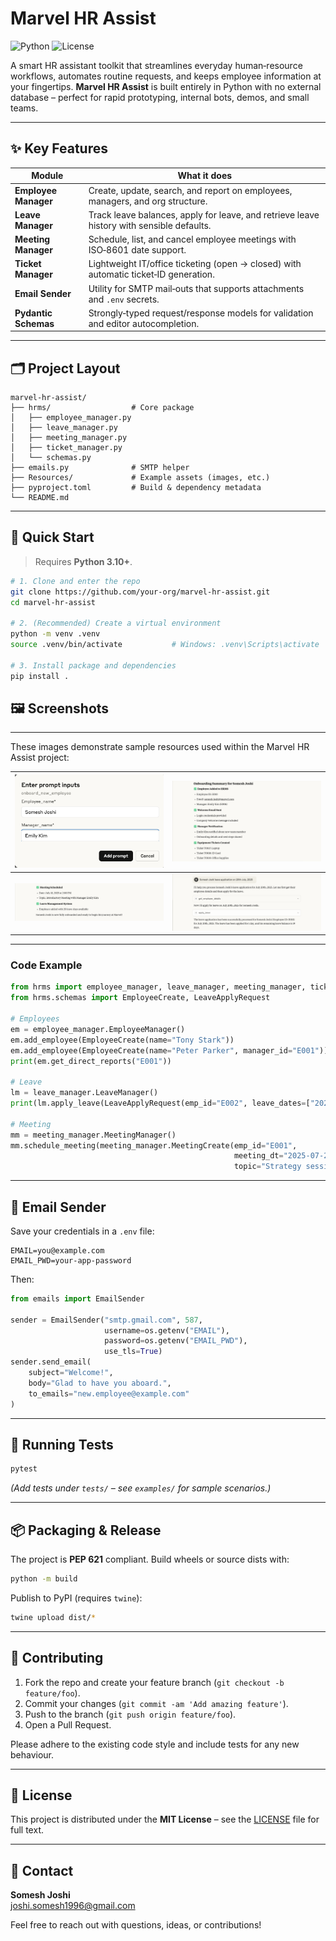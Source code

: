 # Marvel HR Assist

![Python](https://img.shields.io/badge/Python-3.10%2B-blue?logo=python)
![License](https://img.shields.io/badge/License-MIT-green)

A smart HR assistant toolkit that streamlines everyday human‑resource workflows, automates routine requests, and keeps employee information at your fingertips. **Marvel HR Assist** is built entirely in Python with no external database – perfect for rapid prototyping, internal bots, demos, and small teams.

---

## ✨ Key Features

| Module | What it does |
| ------ | ------------ |
| **Employee Manager** | Create, update, search, and report on employees, managers, and org structure. |
| **Leave Manager** | Track leave balances, apply for leave, and retrieve leave history with sensible defaults. |
| **Meeting Manager** | Schedule, list, and cancel employee meetings with ISO‑8601 date support. |
| **Ticket Manager** | Lightweight IT/office ticketing (open → closed) with automatic ticket‑ID generation. |
| **Email Sender** | Utility for SMTP mail‑outs that supports attachments and `.env` secrets. |
| **Pydantic Schemas** | Strongly‑typed request/response models for validation and editor autocompletion. |

---

## 🗂️ Project Layout

```
marvel-hr-assist/
├── hrms/                  # Core package
│   ├── employee_manager.py
│   ├── leave_manager.py
│   ├── meeting_manager.py
│   ├── ticket_manager.py
│   └── schemas.py
├── emails.py              # SMTP helper
├── Resources/             # Example assets (images, etc.)
├── pyproject.toml         # Build & dependency metadata
└── README.md
```

---

## 🚀 Quick Start

> Requires **Python 3.10+**.

```bash
# 1. Clone and enter the repo
git clone https://github.com/your‑org/marvel‑hr‑assist.git
cd marvel-hr-assist

# 2. (Recommended) Create a virtual environment
python -m venv .venv
source .venv/bin/activate           # Windows: .venv\Scripts\activate

# 3. Install package and dependencies
pip install .
```

## 🖼️ Screenshots

---

These images demonstrate sample resources used within the Marvel HR Assist project:

| ![Image 1](Resources/1.png) | ![Image 2](Resources/2.png) |
|-----------------------------|-----------------------------|
| ![Image 3](Resources/3.png) | ![Image 4](Resources/4.png) |

---

### Code Example

```python
from hrms import employee_manager, leave_manager, meeting_manager, ticket_manager
from hrms.schemas import EmployeeCreate, LeaveApplyRequest

# Employees
em = employee_manager.EmployeeManager()
em.add_employee(EmployeeCreate(name="Tony Stark"))
em.add_employee(EmployeeCreate(name="Peter Parker", manager_id="E001"))
print(em.get_direct_reports("E001"))

# Leave
lm = leave_manager.LeaveManager()
print(lm.apply_leave(LeaveApplyRequest(emp_id="E002", leave_dates=["2025‑07‑16"])))

# Meeting
mm = meeting_manager.MeetingManager()
mm.schedule_meeting(meeting_manager.MeetingCreate(emp_id="E001",
                                                  meeting_dt="2025‑07‑20T09:00:00",
                                                  topic="Strategy session"))
```

---

## 📧 Email Sender

Save your credentials in a `.env` file:

```
EMAIL=you@example.com
EMAIL_PWD=your‑app‑password
```

Then:

```python
from emails import EmailSender

sender = EmailSender("smtp.gmail.com", 587,
                     username=os.getenv("EMAIL"),
                     password=os.getenv("EMAIL_PWD"),
                     use_tls=True)
sender.send_email(
    subject="Welcome!",
    body="Glad to have you aboard.",
    to_emails="new.employee@example.com"
)
```

---

## 🧪 Running Tests

```bash
pytest
```

*(Add tests under `tests/` – see `examples/` for sample scenarios.)*

---

## 📦 Packaging & Release

The project is **PEP 621** compliant. Build wheels or source dists with:

```bash
python -m build
```

Publish to PyPI (requires `twine`):

```bash
twine upload dist/*
```

---

## 🤝 Contributing

1. Fork the repo and create your feature branch (`git checkout -b feature/foo`).
2. Commit your changes (`git commit -am 'Add amazing feature'`).
3. Push to the branch (`git push origin feature/foo`).
4. Open a Pull Request.

Please adhere to the existing code style and include tests for any new behaviour.

---

## 📄 License

This project is distributed under the **MIT License** – see the [LICENSE](LICENSE) file for full text.

---

## 👋 Contact

**Somesh Joshi**  
<joshi.somesh1996@gmail.com>

Feel free to reach out with questions, ideas, or contributions!
